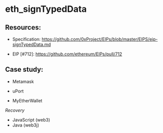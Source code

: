 # eth_signTypedData

## Resources:

- Specification: https://github.com/0xProject/EIPs/blob/master/EIPS/eip-signTypedData.md

- EIP [#712]: https://github.com/ethereum/EIPs/pull/712



## Case study:

- Metamask

- uPort

- MyEtherWallet


*Recovery*

- JavaScript (web3)
- Java (web3j)

